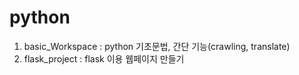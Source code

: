 # python 

1. basic_Workspace : python 기초문법, 간단 기능(crawling, translate)
2. flask_project : flask 이용 웹페이지 만들기
